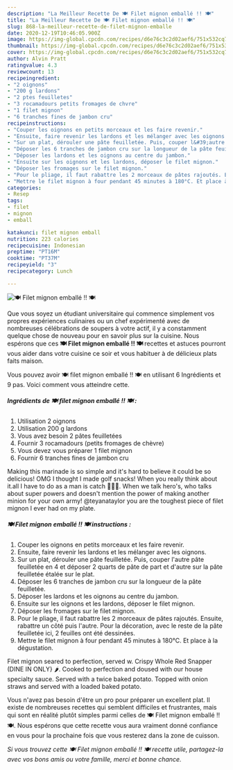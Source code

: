 ```yaml
---
description: "La Meilleur Recette De 🍽️ Filet mignon emballé !! 🍽️"
title: "La Meilleur Recette De 🍽️ Filet mignon emballé !! 🍽️"
slug: 868-la-meilleur-recette-de-filet-mignon-emballe
date: 2020-12-19T10:46:05.900Z
image: https://img-global.cpcdn.com/recipes/d6e76c3c2d02aef6/751x532cq70/🍽️-filet-mignon-emballe-🍽️-photo-principale-de-la-recette.jpg
thumbnail: https://img-global.cpcdn.com/recipes/d6e76c3c2d02aef6/751x532cq70/🍽️-filet-mignon-emballe-🍽️-photo-principale-de-la-recette.jpg
cover: https://img-global.cpcdn.com/recipes/d6e76c3c2d02aef6/751x532cq70/🍽️-filet-mignon-emballe-🍽️-photo-principale-de-la-recette.jpg
author: Alvin Pratt
ratingvalue: 4.3
reviewcount: 13
recipeingredient:
- "2 oignons"
- "200 g lardons"
- "2 ptes feuilletes"
- "3 rocamadours petits fromages de chvre"
- "1 filet mignon"
- "6 tranches fines de jambon cru"
recipeinstructions:
- "Couper les oignons en petits morceaux et les faire revenir."
- "Ensuite, faire revenir les lardons et les mélanger avec les oignons."
- "Sur un plat, dérouler une pâte feuilletée. Puis, couper l&#39;autre pâte feuilletée en 4 et déposer 2 quarts de pâte de part et d&#39;autre sur la pâte feuilletée étalée sur le plat."
- "Déposer les 6 tranches de jambon cru sur la longueur de la pâte feuilletée."
- "Déposer les lardons et les oignons au centre du jambon."
- "Ensuite sur les oignons et les lardons, déposer le filet mignon."
- "Déposer les fromages sur le filet mignon."
- "Pour le pliage, il faut rabattre les 2 morceaux de pâtes rajoutés. Ensuite, rabattre un côté puis l&#39;autre. Pour la décoration, avec le reste de la pâte feuilletée ici, 2 feuilles ont été dessinées."
- "Mettre le filet mignon à four pendant 45 minutes à 180°C. Et place à la dégustation."
categories:
- Resep
tags:
- filet
- mignon
- emball

katakunci: filet mignon emball 
nutrition: 223 calories
recipecuisine: Indonesian
preptime: "PT16M"
cooktime: "PT37M"
recipeyield: "3"
recipecategory: Lunch

---
```



![🍽️ Filet mignon emballé !! 🍽️](https://img-global.cpcdn.com/recipes/d6e76c3c2d02aef6/751x532cq70/🍽️-filet-mignon-emballe-🍽️-photo-principale-de-la-recette.jpg)

Que vous soyez un étudiant universitaire qui commence simplement vos propres expériences culinaires ou un chef expérimenté avec de nombreuses célébrations de soupers à votre actif, il y a constamment quelque chose de nouveau pour en savoir plus sur la cuisine. Nous espérons que ces <strong> 🍽️ Filet mignon emballé !! 🍽️ </strong> recettes et astuces pourront vous aider dans votre cuisine ce soir et vous habituer à de délicieux plats faits maison.

<!--inarticleads1-->

Vous pouvez avoir 🍽️ filet mignon emballé !! 🍽️ en utilisant 6 Ingrédients et 9 pas. Voici comment vous atteindre cette.

##### Ingrédients de 🍽️ filet mignon emballé !! 🍽️ :

1. Utilisation 2 oignons
1. Utilisation 200 g lardons
1. Vous avez besoin 2 pâtes feuilletées
1. Fournir 3 rocamadours (petits fromages de chèvre)
1. Vous devez vous préparer 1 filet mignon
1. Fournir 6 tranches fines de jambon cru


Making this marinade is so simple and it&#39;s hard to believe it could be so delicious! OMG I thought I made golf snacks! When you really think about it.all I have to do as a man is catch 🤷🏾‍♂️. When we talk hero&#39;s, who talks about super powers and doesn&#39;t mention the power of making another minion for your own army! @teyanataylor you are the toughest piece of filet mignon I ever had on my plate. 

<!--inarticleads2-->

##### 🍽️ Filet mignon emballé !! 🍽️ instructions :

1. Couper les oignons en petits morceaux et les faire revenir.
1. Ensuite, faire revenir les lardons et les mélanger avec les oignons.
1. Sur un plat, dérouler une pâte feuilletée. Puis, couper l&#39;autre pâte feuilletée en 4 et déposer 2 quarts de pâte de part et d&#39;autre sur la pâte feuilletée étalée sur le plat.
1. Déposer les 6 tranches de jambon cru sur la longueur de la pâte feuilletée.
1. Déposer les lardons et les oignons au centre du jambon.
1. Ensuite sur les oignons et les lardons, déposer le filet mignon.
1. Déposer les fromages sur le filet mignon.
1. Pour le pliage, il faut rabattre les 2 morceaux de pâtes rajoutés. Ensuite, rabattre un côté puis l&#39;autre. Pour la décoration, avec le reste de la pâte feuilletée ici, 2 feuilles ont été dessinées.
1. Mettre le filet mignon à four pendant 45 minutes à 180°C. Et place à la dégustation.


Filet mignon seared to perfection, served w. Crispy Whole Red Snapper (DINE IN ONLY} 🌶️. Cooked to perfection and doused with our house specialty sauce. Served with a twice baked potato. Topped with onion straws and served with a loaded baked potato. 

<!--inarticleads1-->

<p>
Vous n'avez pas besoin d'être un pro pour préparer un excellent plat. Il existe de nombreuses recettes qui semblent difficiles et frustrantes, mais qui sont en réalité plutôt simples parmi celles de 🍽️ Filet mignon emballé !! 🍽️. Nous espérons que cette recette vous aura vraiment donné confiance en vous pour la prochaine fois que vous resterez dans la zone de cuisson.
</p>

<p>
<i>Si vous trouvez cette 🍽️ Filet mignon emballé !! 🍽️ recette utile, partagez-la avec vos bons amis ou votre famille, merci et bonne chance.</i>
</p>
